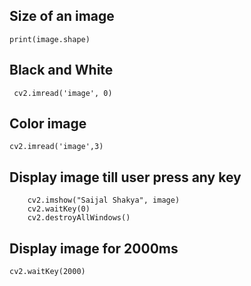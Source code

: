 ## Size of an image

```print(image.shape)```

## Black and White
``` cv2.imread('image', 0)```

## Color image
``` cv2.imread('image',3) ```

## Display image till user press any key
```
    cv2.imshow("Saijal Shakya", image)
    cv2.waitKey(0)
    cv2.destroyAllWindows()
```

## Display image for 2000ms
```cv2.waitKey(2000)```



